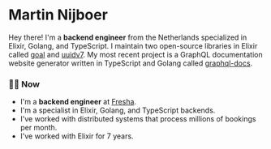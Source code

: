 # Martin Nijboer

Hey there! I'm a **backend engineer** from the Netherlands specialized in Elixir, Golang, and TypeScript. I maintain two open-source libraries in Elixir called [goal](https://github.com/martinthenth/goal) and [uuidv7](https://github.com/martinthenth/uuidv7). My most recent project is a GraphQL documentation website generator written in TypeScript and Golang called [graphql-docs](https://github.com/martinthenth/graphql-docs).

### 👨‍💻 Now

- I'm a **backend engineer** at [Fresha](https://www.fresha.com).
- I'm a specialist in Elixir, Golang, and TypeScript backends.
- I've worked with distributed systems that process millions of bookings per month.
- I've worked with Elixir for 7 years.

